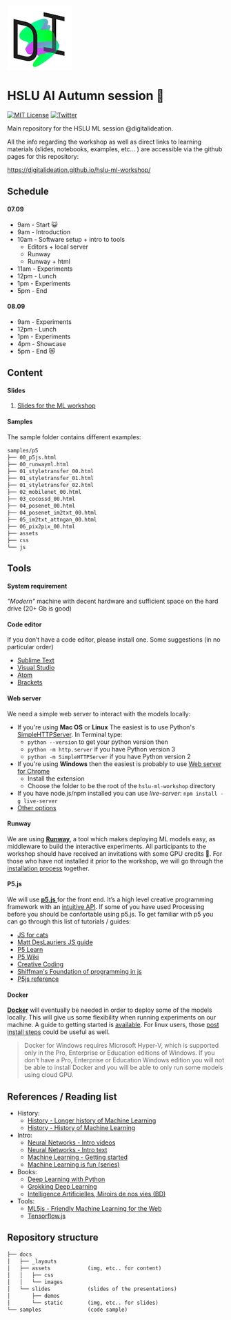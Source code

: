 ![di logo](https://raw.githubusercontent.com/digitalideation/hslu-ml-workshop/master/docs/assets/images/di-logo-small.jpg "di logo")


# HSLU AI Autumn session :fallen_leaf:

[![MIT License](https://img.shields.io/badge/license-MIT-blue.svg)](http://opensource.org/licenses/MIT)
[![Twitter](https://img.shields.io/twitter/url/https/github.com/webslides/webslides.svg?style=social)](https://twitter.com/digideation)

Main repository for the HSLU ML session @digitalideation.

All the info regarding the workshop as well as direct links to learning materials (slides, notebooks, examples, etc... ) are accessible via the github pages for this repository:

https://digitalideation.github.io/hslu-ml-workshop/


## Schedule

#### 07.09
* 9am - Start :smiley_cat:
* 9am - Introduction 
* 10am - Software setup + intro to tools
  * Editors + local server
  * Runway
  * Runway + html 
* 11am - Experiments
* 12pm - Lunch
* 1pm - Experiments
* 5pm - End

#### 08.09
* 9am - Experiments
* 12pm - Lunch
* 1pm - Experiments
* 4pm - Showcase
* 5pm - End :crying_cat_face:


## Content

#### Slides
1. [Slides for the ML workshop](https://digitalideation.github.io/hslu-ml-workshop/slides/)

#### Samples
The sample folder contains different examples:

```
samples/p5
├── 00_p5js.html
├── 00_runwayml.html
├── 01_styletransfer_00.html
├── 01_styletransfer_01.html
├── 01_styletransfer_02.html
├── 02_mobilenet_00.html
├── 03_cocossd_00.html
├── 04_posenet_00.html
├── 04_posenet_im2txt_00.html
├── 05_im2txt_attngan_00.html
├── 06_pix2pix_00.html
├── assets
├── css
└── js
```


## Tools

#### System requirement
_"Modern"_ machine with decent hardware and sufficient space on the hard drive (20+ Gb is good)

#### Code editor
If you don’t have a code editor, please install one. Some suggestions (in no particular order)
- [Sublime Text](https://www.sublimetext.com)
- [Visual Studio](https://code.visualstudio.com)
- [Atom](https://atom.io)
- [Brackets](http://brackets.io/)

#### Web server
We need a simple web server to interact with the models locally:
- If you're using __Mac OS__ or __Linux__ The easiest is to use Python's [SimpleHTTPServer](https://github.com/lmccart/itp-creative-js/wiki/SimpleHTTPServer). In Terminal type:
  * ```python --version``` to get your python version then
  * ```python -m http.server``` if you have Python version 3
  * ```python -m SimpleHTTPServer``` if you have Python version 2
- If you're using __Windows__ then the easiest is probably to use [Web server for Chrome](https://chrome.google.com/webstore/detail/web-server-for-chrome/ofhbbkphhbklhfoeikjpcbhemlocgigb/)
  * Install the extension
  * Choose the folder to be the root of the `hslu-ml-workshop` directory 
- If you have node.js/npm installed you can use _live-server_: `npm install -g live-server`
- [Other options](https://github.com/processing/p5.js/wiki/Local-server)

#### Runway
We are using [__Runway__](https://runwayapp.ai), a tool which makes deploying ML models easy, as middleware to build the interactive experiments. All participants to the workshop should have received an invitations with some GPU credits :tada:. For those who have not installed it prior to the workshop, we will go through the [installation process](https://docs.runwayml.com/#/getting-started/installation) together.

#### P5.js
We will use [__p5.js__ ](https://p5js.org/) for the front end. It’s a high level creative programming framework with an [intuitive API](https://p5js.org/reference/). If some of you have used Processing before you should be confortable using p5.js. To get familiar with p5 you can go through this list of tutorials / guides:
- [JS for cats](http://jsforcats.com)
- [Matt DesLauriers JS guide](https://github.com/mattdesl/workshop-data-artwork#javascript-guides)
- [P5 Learn](https://p5js.org/learn/)
- [P5 Wiki](https://github.com/processing/p5.js/wiki/)
- [Creative Coding](https://creative-coding.decontextualize.com/)
- [Shiffman's Foundation of programming in js](https://www.youtube.com/playlist?list=PLRqwX-V7Uu6Zy51Q-x9tMWIv9cueOFTFA)
- [P5js reference](https://p5js.org/reference/)

#### Docker
[__Docker__](https://www.docker.com/) will eventually be needed in order to deploy some of the models locally. This will give us some flexibility when running experiments on our machine. A guide to getting started is [available](https://docs.runwayml.com/#/getting-started/installation?id=download-docker). For linux users, those [post install steps](https://docs.docker.com/install/linux/linux-postinstall/) could be useful as well.

> Docker for Windows requires Microsoft Hyper-V, which is supported only in the Pro, Enterprise or Education editions of Windows. If you don't have a Pro, Enterprise or Education Windows edition you will not be able to install Docker and you will be able to only run some models using cloud GPU.


## References / Reading list

* History:
  + [History - Longer history of Machine Learning](http://www.andreykurenkov.com/writing/ai/a-brief-history-of-neural-nets-and-deep-learning/)
  + [History - History of Machine Learning](https://cloud.withgoogle.com/build/data-analytics/explore-history-machine-learning/)
* Intro:
  + [Neural Networks - Intro videos](https://www.youtube.com/playlist?list=PLZHQObOWTQDNU6R1_67000Dx_ZCJB-3pi)
  + [Neural Networks - Intro text](https://ml4a.github.io/ml4a/neural_networks/)
  + [Machine Learning - Getting started](https://www.youtube.com/watch?v=I74ymkoNTnw)
  + [Machine Learning is fun (series)](https://medium.com/@ageitgey/machine-learning-is-fun-80ea3ec3c471)
* Books:
  + [Deep Learning with Python](https://www.manning.com/books/deep-learning-with-python)
  + [Grokking Deep Learning](https://www.manning.com/books/grokking-deep-learning)
  + [Intelligence Artificielles, Miroirs de nos vies (BD) ](http://www.sceneario.com/bande-dessinee/intelligences-artificielles/miroirs-de-nos-vies/29059.html)
* Tools:
  + [ML5js - Friendly Machine Learning for the Web](https://ml5js.org/)
  + [Tensorflow.js](https://www.tensorflow.org/js/)


## Repository structure

```
├── docs
│   ├── _layouts
│   ├── assets            (img, etc.. for content)
│   │   ├── css
│   │   └── images
│   └── slides            (slides of the presentations)
│       ├── demos
│       └── static        (img, etc.. for slides)
└── samples               (code sample)
```